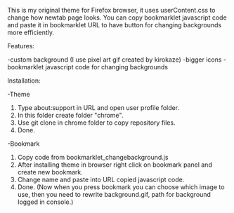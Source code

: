 This is my original theme for Firefox browser, it uses userContent.css to change how newtab page looks. You can copy bookmarklet javascript code and paste it in bookmarklet URL to have button for changing backgrounds more efficiently.


Features:

-custom background (I use pixel art gif created by kirokaze)
-bigger icons
-bookmarklet javascript code for changing backgrounds

Installation:

-Theme
1. Type about:support in URL and open user profile folder.
2. In this folder create folder "chrome".
3. Use git clone in chrome folder to copy repository files.
4. Done.

-Bookmark
1. Copy code from bookmarklet_changebackground.js
2. After installing theme in browser right click on bookmark panel and create new bookmark.
3. Change name and paste into URL copied javascript code.
4. Done.
(Now when you press bookmark you can choose which image to use, then you need to rewrite background.gif, path for background logged in console.)